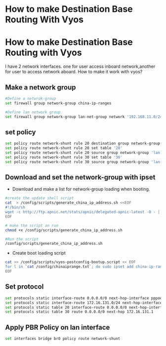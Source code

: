 # How to make Destination Base Routing With Vyos


# How to make Destination Base Routing with Vyos



I have 2 network interfaces. one for user access inboard network,another for user to access network aboard. How to make it work with vyos?

## Make a network group

```bash
#Define a netwrok-group
set firewall group network-group china-ip-ranges

#Define lan network group
set firewall group network-group lan-net-group network '192.168.11.0/24'
```

## set policy

```bash
set policy route network-shunt rule 20 destination group network-group 'china-ip-ranges'
set policy route network-shunt rule 20 set table '20'
set policy route network-shunt rule 20 source group network-group 'lan-net-group'
set policy route network-shunt rule 30 set table '30'
set policy route network-shunt rule 30 source group network-group 'lan-net-group'

```

## Download and set the network-group with ipset

 - Download and make a list for network-group loading when booting.

 
```bash
#create the update shell script
cat  > /config/scripts/generate_china_ip_address.sh <<EOF
#!/bin/sh
wget -c http://ftp.apnic.net/stats/apnic/delegated-apnic-latest -O - | cat | awk -F '|' '/CN/&&/ipv4/ {print $4 "/" 32-log($5)/log(2)}' | cat > /config/chinaiprange.txt
EOF

# make the script an run
chmod +x /config/scripts/generate_china_ip_address.sh 

#Run the script
/config/scripts/generate_china_ip_address.sh 

```

- Create boot loading script

```bash
cat >> /config/scripts/vyos-postconfig-bootup.script << EOF
for l in `cat /config/chinaiprange.txt`; do sudo ipset add china-ip-ranges $l;done
EOF

```


## Set protocol

```bash
set protocols static interface-route 0.0.0.0/0 next-hop-interface pppoe0
set protocols static interface-route 172.16.131.0/24 next-hop-interface wg01
set protocols static table 20 interface-route 0.0.0.0/0 next-hop-interface pppoe0
set protocols static table 30 route 0.0.0.0/0 next-hop 172.16.131.1
```

## Apply PBR Policy on lan interface


```bash
set interfaces bridge br0 policy route network-shunt
```




